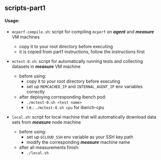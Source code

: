 ## scripts-part1

#### **Usage:**

- `mcperf-compile.sh`: script for compiling `mcperf` on ***agent*** and ***measure*** VM machines

  - copy it to your root directory before executing
  - it is copied from part1 instructions, follow the instructions first

- `mctest-0.sh`: script for automatically running tests and collecting datasets in ***measure*** VM machine

  - before using:
    - copy it to your root directory before executing
    - set up `MEMCACHED_IP` and `INTERNAL_AGENT_IP` env variables correctly
  - after deploying corresponding ibench pod:
    - `./mctest-0.sh <test name>`
    - i.e.: `./mctest-0.sh cpu` for ibench-cpu

- `local.sh`: script for local machine that will automatically download data sets from ***measure*** node machine

  - before using:
    - set up `GCLOUD_SSH` env variable as your SSH key path
    - modify the corresponding ***measure*** machine name
  - after all measurements finish: 
    - `./local.sh`

  